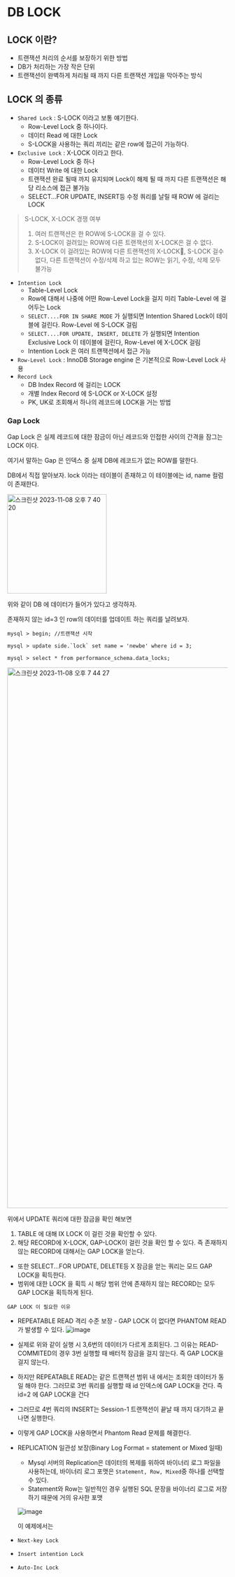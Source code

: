 # DB LOCK

 ## LOCK 이란?
   - 트랜잭션 처리의 순서를 보장하기 위한 방법
   - DB가 처리하는 가장 작은 단위
   - 트랜잭션이 완벽하게 처리될 때 까지 다른 트랜잭션 개입을 막아주는 방식


 ## LOCK 의 종류

   - `Shared Lock` : S-LOCK 이라고 보통 얘기한다.
     - Row-Level Lock 중 하나이다.
     - 데이터 Read 에 대한 Lock
     - S-LOCK을 사용하는 쿼리 끼리는 같은 row에 접근이 가능하다.
   - `Exclusive Lock` : X-LOCK 이라고 한다.
     - Row-Level Lock 중 하나
     - 데이터 Write 에 대한 Lock
     - 트랜잭션 완료 될때 까지 유지되며 Lock이 해제 될 때 까지 다른 트랜잭션은 해당 리소스에 접근 불가능
     - SELECT...FOR UPDATE, INSERT등 수정 쿼리를 날릴 때 ROW 에 걸리는 LOCK
  > S-LOCK, X-LOCK 경쟁 여부
  > 1. 여러 트랜잭션은 한 ROW에 S-LOCK을 걸 수 있다.
  > 2. S-LOCK이 걸려있는 ROW에 다른 트랜잭션의 X-LOCK은 걸 수 없다.
>   3. X-LOCK 이 걸려있는 ROW에 다른 트랜잭션의 X-LOCK, S-LOCK 걸수 없다, 다른 트랜잭션이 수정/삭제 하고 있는 ROW는 읽기, 수정, 삭제 모두 불가능  

  
   - `Intention Lock`
       - Table-Level Lock
       - Row에 대해서 나중에 어떤 Row-Level Lock을 걸지 미리 Table-Level 에 걸어두는 Lock
       - `SELECT....FOR IN SHARE MODE` 가 실행되면 Intention Shared Lock이 테이블에 걸린다. Row-Level 에 S-LOCK 걸림
       - `SELECT....FOR UPDATE, INSERT, DELETE` 가 실행되면 Intention Exclusive Lock 이 테이블에 걸린다, Row-Level 에 X-LOCK 걸림
       - Intention Lock 은 여러 트랜잭션에서 접근 가능
   - `Row-Level Lock` : InnoDB Storage engine 은 기본적으로 Row-Level Lock 사용
   - `Record Lock`
     - DB Index Record 에 걸리는 LOCK
     - 개별 Index Record 에 S-LOCK or X-LOCK 설정
     - PK, UK로 조회해서 하나의 레코드에 LOCK을 거는 방법

   ### Gap Lock

   Gap Lock 은 실제 레코드에 대한 잠금이 아닌 레코드와 인접한 사이의 간격을 잠그는 LOCK 이다.

   여기서 말하는 Gap 은 인덱스 중 실제 DB에 레코드가 없는 ROW를 말한다.

   DB에서 직접 알아보자. lock 이라는 테이블이 존재하고 이 테이블에는 id, name 컬럼이 존재한다.

   <img width="227" alt="스크린샷 2023-11-08 오후 7 40 20" src="https://github.com/russell-seo/TIL/assets/79154652/df52bec1-178d-4b1e-a5bd-b4e75f416a51">

   위와 같이 DB 에 데이터가 들어가 있다고 생각하자.

   존재하지 않는 id=3 인 row의 데이터를 업데이트 하는 쿼리를 날려보자.
   ~~~mysql
   mysql > begin; //트랜잭션 시작

   mysql > update side.`lock` set name = 'newbe' where id = 3;
   ~~~

   ~~~mysql
   mysql > select * from performance_schema.data_locks;
   ~~~

   <img width="1236" alt="스크린샷 2023-11-08 오후 7 44 27" src="https://github.com/russell-seo/TIL/assets/79154652/f8002ca7-ab56-450a-8805-6e33770fe866">

   위에서 UPDATE 쿼리에 대한 잠금을 확인 해보면

   1. TABLE 에 대해 IX LOCK 이 걸린 것을 확인할 수 있다.
   2. 해당 RECORD에 X-LOCK, GAP-LOCK이 걸린 것을 확인 할 수 있다. 즉 존재하지 않는 RECORD에 대해서는 GAP LOCK을 얻는다.

   - 또한 SELECT...FOR UPDATE, DELETE등 X 잠금을 얻는 쿼리는 모드 GAP LOCK을 획득한다.
   - 범위에 대한 LOCK 을 획득 시 해당 범위 안에 존재하지 않는 RECORD는 모두 GAP LOCK을 획득하게 된다.

   `GAP LOCK 이 필요한 이유`
   - REPEATABLE READ 격리 수준 보장
    - GAP LOCK 이 없다면 PHANTOM READ 가 발생할 수 있다.
   ![image](https://github.com/russell-seo/TIL/assets/79154652/71d6700d-316c-4406-b7bf-cd19477dcea1)

   - 실제로 위와 같이 실행 시 3,6번의 데이터가 다르게 조회된다. 그 이유는 READ-COMMITED의 경우 3번 실행할 때 배터적 잠금을 걸지 않는다. 즉 GAP LOCK을 걸지 않는다.
   - 하지만 REPEATABLE READ는 같은 트랜잭션 범위 내 에서는 조회한 데이터가 동일 해야 한다. 그러므로 3번 쿼리를 실행할 때 id 인덱스에 GAP LOCK을 건다. 즉 id=2 에 GAP LOCK을 건다
   - 그러므로 4번 쿼리의 INSERT는 Session-1 트랜잭션이 끝날 때 까지 대기하고 끝나면 실행한다.
   - 이렇게 GAP LOCK을 사용하면서 Phantom Read 문제를 해결한다.

   - REPLICATION 일관성 보장(Binary Log Format = statement or Mixed 일때)
     - Mysql 서버의 Replication은 데이터의 복제를 위하여 바이너리 로그 파일을 사용하는데, 바이너리 로그 포맷은 `Statement, Row, Mixed`중 하나를 선택할 수 있다.
     - Statement와 Row는 일반적인 경우 실행된 SQL 문장을 바이너리 로그로 저장하기 때문에 거의 유사한 포맷

     ![image](https://github.com/russell-seo/TIL/assets/79154652/e74cce83-f6cf-49ad-9422-cb962bde6238)

     이 예제에서는 


   
   - `Next-key Lock`
   - `Insert intention Lock`
   - `Auto-Inc Lock`
